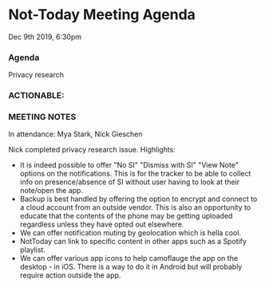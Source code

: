 # Not-Today Meeting Agenda

Dec 9th 2019, 6:30pm

### Agenda
Privacy research

### ACTIONABLE:

### MEETING NOTES
In attendance:  Mya Stark, Nick Gieschen

Nick completed privacy research issue. Highlights:
* It is indeed possible to offer "No SI" "Dismiss with SI" "View Note" options on the notifications. This is for the tracker to be able to collect info on presence/absence of SI without user having to look at their note/open the app.
* Backup is best handled by offering the option to encrypt and connect to a cloud account from an outside vendor. This is also an opportunity to educate that the contents of the phone may be  getting uploaded regardless unless they have opted out elsewhere.
* We can offer notification muting by geolocation which is hella cool.
* NotToday can link to specific content in other apps such as a Spotify playlist.
* We can offer various app icons to help camoflauge the app on the desktop - in iOS. There is a way to do it in Android but will probably require action outside the app.
